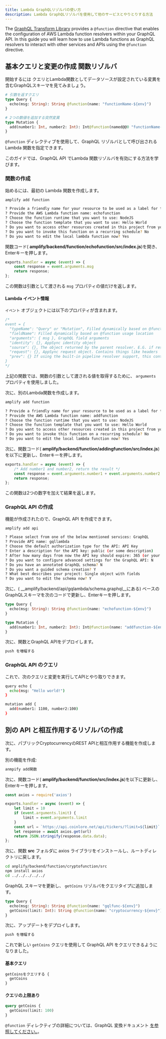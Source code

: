 ```yaml
---
title: Lambda GraphQLリゾルバの使い方
description: Lambda GraphQLリゾルバを使用して他のサービスとやりとりする方法
---
```


The [GraphQL Transform Library](~/cli/graphql-transformer/function.md) provides a `@function` directive that enables the configuration of AWS Lambda function resolvers within your GraphQL API. In this guide you will learn how to use Lambda functions as GraphQL resolvers to interact with other services and APIs using the `@function` directive.

## 基本クエリと変更の作成 関数リゾルバ

開始するには クエリとLambda関数としてデータソースが設定されている変異を含むGraphQLスキーマを見てみましょう。

```graphql
# 引数を返すクエリ
type Query {
  echo(msg: String): String @function(name: "functionName-${env}")
}

# 2つの数値を追加する突然変異
type Mutation {
  add(number1: Int, number2: Int): Int@function(named@@0 "functionName-${env}")
}
```

`@function` ディレクティブを使用して、GraphQL リゾルバとして呼び出される Lambda 関数を指定できます。

このガイドでは、GraphQL API でLambda 関数リゾルバを有効にする方法を学びます。

### 関数の作成

始めるには、最初の Lambda 関数を作成します。

```sh
amplify add function

? Provide a friendly name for your resource to be used as a label for this category in the project: addingfunction
? Provide the AWS Lambda function name: echofunction
? Choose the function runtime that you want to use: NodeJS
? Choose the function template that you want to use: Hello World
? Do you want to access other resources created in this project from your Lambda function? No
? Do you want to invoke this function on a recurring schedule? No
? Do you want to edit the local lambda function now? Yes
```

関数コード( __amplify/backend/function/echofunction/src/index.js__)を開き、Enterキーを押します。

```js
exports.handler = async (event) => {
    const response = event.arguments.msg
    return response;
};
```

この関数は引数として渡される `msg` プロパティの値だけを返します。

#### Lambda イベント情報

`イベント` オブジェクトには以下のプロパティが含まれます。

```js
/*
event = {
  "typeName": "Query" or "Mutation", Filled dynamically based on @function usage location
  "fieldName": Filled dynamically based on @function usage location
  "arguments": { msg }, GraphQL field arguments
  "identity": {}, AppSync identity object
  "source": {}, The object returned by the parent resolver. E.G. if resolving field 'Post.comments', the source is the Post object
  "request": {}, AppSync request object. Contains things like headers
  "prev": {} If using the built-in pipeline resolver support, this contains the object returned by the previous function.
}
*/
```

上記の関数では、関数の引数として渡される値を取得するために、 `arguments` プロパティを使用しました。

次に、別のLambda関数を作成します。

```sh
amplify add function

? Provide a friendly name for your resource to be used as a label for this category in the project: addingfunction
? Provide the AWS Lambda function name: addfunction
? Choose the function runtime that you want to use: NodeJS
? Choose the function template that you want to use: Hello World
? Do you want to access other resources created in this project from your Lambda function? No
? Do you want to invoke this function on a recurring schedule? No
? Do you want to edit the local lambda function now? Yes
```

次に、関数コード( __amplify/backend/function/addingfunction/src/index.js__)を以下に更新し、Enterキーを押します。

```js
exports.handler = async (event) => {
    /* Add number1 and number2, return the result */
    const response = event.arguments.number1 + event.arguments.number2
    return response;
};
```

この関数は2つの数字を加えて結果を返します。

### GraphQL API の作成

機能が作成されたので、GraphQL API を作成できます。

```sh
amplify add api

? Please select from one of the below mentioned services: GraphQL
? Provide API name: gqllambda
? Choose the default authorization type for the API: API Key
? Enter a description for the API key: public (or some description)
? After how many days from now the API key should expire: 365 (or your preferred expiration)
? Do you want to configure advanced settings for the GraphQL API: N
? Do you have an annotated GraphQL schema? N
? Do you want a guided schema creation? Y
? What best describes your project: Single object with fields
? Do you want to edit the schema now? Y
```

次に、( __amplify/backend/api/gqlambda/schema.graphql__にある) ベースのGraphQLスキーマを次のコードで更新し、Enterキーを押します。

```graphql
type Query {
  echo(msg: String): String @function(name: "echofunction-${env}")
}

type Mutation {
  add(number1: Int, number2: Int): Int@function(name: "addfunction-${env}")
}
```

次に、関数とGraphQL APIをデプロイします。

```sh
push を増幅する
```

### GraphQL API のクエリ

これで、次のクエリと変更を実行してAPIとやり取りできます。

```sh
query echo {
  echo(msg: "Hello world!")
}

mutation add {
  add(number1: 1100, number2:100)
}
```

## 別の API と相互作用するリゾルバの作成

次に、パブリックCryptocurrencyのREST APIと相互作用する機能を作成します。

別の機能を作成:

```sh
anmpify add関数
```

次に、関数コード( __amplify/backend/function/src/index.js__)を以下に更新し、Enterキーを押します。

```javascript
const axios = require('axios')

exports.handler = async (event) => {
    let limit = 10
    if (event.arguments.limit) {
        limit = event.arguments.limit
    }
    const url = `https://api.coinlore.net/api/tickers/?limit=${limit}`
    let response = await axios.get(url)
    return JSON.stringify(response.data.data);
};
```

次に、関数 __src__ フォルダに axios ライブラリをインストールし、ルートディレクトリに戻します。

```sh
cd anplify/backend/function/cryptofunction/src
npm install axios
cd ../../../../../
```

GraphQL スキーマを更新し、 `getCoins` リゾルバをクエリタイプに追加します。

```graphql
type Query {
  echo(msg: String): String @function(name: "gqlfunc-${env}")
  getCoins(limit: Int): String @function(name: "cryptocurrency-${env}")
}
```

次に、アップデートをデプロイします。

```sh
push を増幅する
```

これで新しい `getCoins` クエリを使用して GraphQL API をクエリできるようになりました。

#### 基本クエリ

```graphql
getCoinsをクエリする {
  getCoins
}
```

#### クエリの上限あり

```graphql
query getCoins {
  getCoins(limit: 100)
}
```

`@function` ディレクティブの詳細については、GraphQL 変換ドキュメント [を参照してください。](~/cli/graphql-transformer/function.md)。

